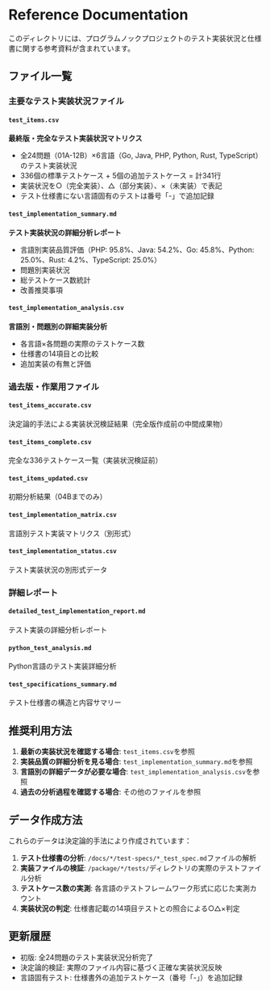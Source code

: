 # Reference Documentation

このディレクトリには、プログラムノックプロジェクトのテスト実装状況と仕様書に関する参考資料が含まれています。

## ファイル一覧

### 主要なテスト実装状況ファイル

#### `test_items.csv`
**最終版・完全なテスト実装状況マトリクス**
- 全24問題（01A-12B）×6言語（Go, Java, PHP, Python, Rust, TypeScript）のテスト実装状況
- 336個の標準テストケース + 5個の追加テストケース = 計341行
- 実装状況を○（完全実装）、△（部分実装）、×（未実装）で表記
- テスト仕様書にない言語固有のテストは番号「-」で追加記録

#### `test_implementation_summary.md`
**テスト実装状況の詳細分析レポート**
- 言語別実装品質評価（PHP: 95.8%、Java: 54.2%、Go: 45.8%、Python: 25.0%、Rust: 4.2%、TypeScript: 25.0%）
- 問題別実装状況
- 総テストケース数統計
- 改善推奨事項

#### `test_implementation_analysis.csv`
**言語別・問題別の詳細実装分析**
- 各言語×各問題の実際のテストケース数
- 仕様書の14項目との比較
- 追加実装の有無と評価

### 過去版・作業用ファイル

#### `test_items_accurate.csv`
決定論的手法による実装状況検証結果（完全版作成前の中間成果物）

#### `test_items_complete.csv`
完全な336テストケース一覧（実装状況検証前）

#### `test_items_updated.csv`
初期分析結果（04Bまでのみ）

#### `test_implementation_matrix.csv`
言語別テスト実装マトリクス（別形式）

#### `test_implementation_status.csv`
テスト実装状況の別形式データ

### 詳細レポート

#### `detailed_test_implementation_report.md`
テスト実装の詳細分析レポート

#### `python_test_analysis.md`
Python言語のテスト実装詳細分析

#### `test_specifications_summary.md`
テスト仕様書の構造と内容サマリー

## 推奨利用方法

1. **最新の実装状況を確認する場合**: `test_items.csv`を参照
2. **実装品質の詳細分析を見る場合**: `test_implementation_summary.md`を参照
3. **言語別の詳細データが必要な場合**: `test_implementation_analysis.csv`を参照
4. **過去の分析過程を確認する場合**: その他のファイルを参照

## データ作成方法

これらのデータは決定論的手法により作成されています：

1. **テスト仕様書の分析**: `/docs/*/test-specs/*_test_spec.md`ファイルの解析
2. **実装ファイルの検証**: `/package/*/tests/`ディレクトリの実際のテストファイル分析
3. **テストケース数の実測**: 各言語のテストフレームワーク形式に応じた実測カウント
4. **実装状況の判定**: 仕様書記載の14項目テストとの照合による○△×判定

## 更新履歴

- 初版: 全24問題のテスト実装状況分析完了
- 決定論的検証: 実際のファイル内容に基づく正確な実装状況反映
- 言語固有テスト: 仕様書外の追加テストケース（番号「-」）を追加記録
